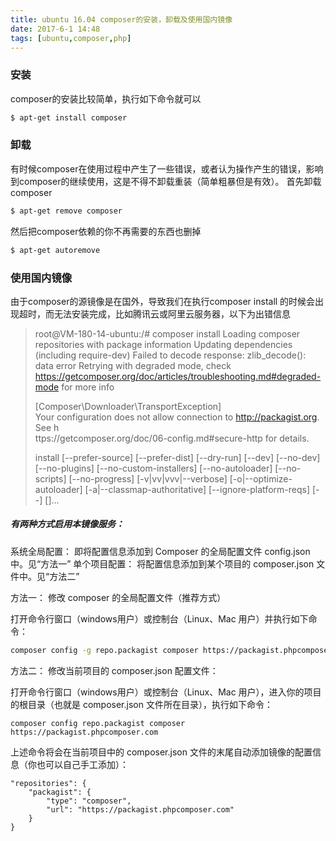 ```yaml
---
title: ubuntu 16.04 composer的安装，卸载及使用国内镜像
date: 2017-6-1 14:48
tags: [ubuntu,composer,php]
---
```


### 安装
composer的安装比较简单，执行如下命令就可以

``` bash
$ apt-get install composer
```
### 卸载

有时候composer在使用过程中产生了一些错误，或者认为操作产生的错误，影响到composer的继续使用，这是不得不卸载重装（简单粗暴但是有效）。
首先卸载composer

``` bash
$ apt-get remove composer
```
然后把composer依赖的你不再需要的东西也删掉

``` bash
$ apt-get autoremove
```
### 使用国内镜像
由于composer的源镜像是在国外，导致我们在执行composer install 的时候会出现超时，而无法安装完成，比如腾讯云或阿里云服务器，以下为出错信息


>root@VM-180-14-ubuntu:/# composer install
>Loading composer repositories with package information
>Updating dependencies (including require-dev)
>Failed to decode response: zlib_decode(): data error
>Retrying with degraded mode, check https://getcomposer.org/doc/articles/troubleshooting.md#degraded-mode for more info
>
>	[Composer\Downloader\TransportException]                                     
>  	Your configuration does not allow connection to http://packagist.org. See h  
>  	ttps://getcomposer.org/doc/06-config.md#secure-http for details.             
>                                                                               
>
>install [--prefer-source] [--prefer-dist] [--dry-run] [--dev] [--no-dev] [--no-plugins] [--no-custom-installers] [--no-autoloader] [--no-scripts] [--no-progress] [-v|vv|vvv|--verbose] [-o|--optimize-autoloader] [-a|--classmap-authoritative] [--ignore-platform-reqs] [--] [<packages>]...

##### 有两种方式启用本镜像服务：


系统全局配置： 即将配置信息添加到 Composer 的全局配置文件 config.json 中。见“方法一”
单个项目配置： 将配置信息添加到某个项目的 composer.json 文件中。见“方法二”

方法一： 修改 composer 的全局配置文件（推荐方式）

打开命令行窗口（windows用户）或控制台（Linux、Mac 用户）并执行如下命令：

```bash
composer config -g repo.packagist composer https://packagist.phpcomposer.com
```
方法二： 修改当前项目的 composer.json 配置文件：

打开命令行窗口（windows用户）或控制台（Linux、Mac 用户），进入你的项目的根目录（也就是 composer.json 文件所在目录），执行如下命令：

```
composer config repo.packagist composer https://packagist.phpcomposer.com
```
上述命令将会在当前项目中的 composer.json 文件的末尾自动添加镜像的配置信息（你也可以自己手工添加）：

```
"repositories": {
    "packagist": {
        "type": "composer",
        "url": "https://packagist.phpcomposer.com"
    }
}
```